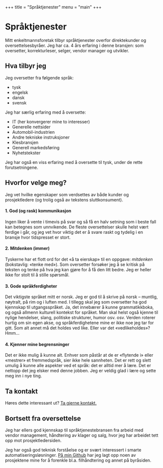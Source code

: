 +++
title = "Språktjenester"
menu = "main"
+++

# Språktjenester
Mitt enkeltmannsforetak tilbyr språktjenester overfor direktekunder og oversettelsesbyråer. Jeg har ca. 4 års erfaring i denne bransjen: som oversetter, korrekturleser, selger, vendor manager og utvikler.

## Hva tilbyr jeg
Jeg oversetter fra følgende språk:
* tysk
* engelsk
* dansk
* svensk

Jeg har særlig erfaring med å oversette:
* IT (her konvergerer mine to interesser)
* Generelle nettsider
* Automobil-industrien
* Andre tekniske instruksjoner
* Klesbransjen
* Generell markedsføring
* Nyhetstekster

Jeg har også en viss erfaring med å oversette til tysk, under de rette forutsetningene.

## Hvorfor velge meg?
 Jeg vet hvilke egenskaper som verdsettes av både kunder og prosjektledere (og trolig også av tekstens sluttkonsument).


#### 1. God (og rask) kommunikasjon
Ingen liker å vente i timevis på svar og så få en halv setning som i beste fall kan betegnes som unnvikende. 
De fleste oversettelser skulle helst vært ferdige i går, og jeg vet hvor viktig det er å svare raskt og tydelig i en bransje hvor tidspresset er stort. 

#### 2. Mitdenken (immer)
Tyskerne har et flott ord for det «å ta eierskap» til en oppgave: *mitdenken* (bokstavlig: «tenke med»). 
Som oversetter forsøker jeg å se kritisk på teksten og tenke på hva jeg kan gjøre for å få den litt bedre. Jeg er heller ikke for stolt til å stille spørsmål.

#### 3. Gode språkferdigheter
Det viktigste språket mitt er norsk. Jeg er god til å skrive på norsk – muntlig, nøytralt, på rim og i luften med. I tillegg skal jeg som oversetter ha god kjennskap til utgangsspråket. Ja, det innebærer å kunne grammatikkboka, og også allmenn kulturell kontekst for språket. Man skal helst også kjenne til nylige hendelser, slang, politiske strukturer, humor osv. osv. Verden roterer hurtig om sin egen akse, og språkferdighetene mine er ikke noe jeg tar for gitt. Som alt annet må det holdes ved like. Eller var det «vedlikeholdes»? Hmm…

#### 4. Kjenner mine begrensninger
Det er ikke mulig å kunne alt. 
Enhver som påstår at de er «flytende i» eller «mestrer» et fremmedspråk, sier ikke hele sannheten.
Det er rett og slett umulig å kunne alle aspekter ved et språk: det er alltid mer å lære.
Det er nettopp det jeg elsker med denne jobben. 
Jeg er veldig glad i lære og sette meg inn i nye ting.

## Ta kontakt
Høres dette interessant ut? [Ta gjerne kontakt.](/kontakt/)


## Bortsett fra oversettelse
Jeg har ellers god kjennskap til språktjenestebransen fra arbeid med vendor management, håndtering av klager og salg, hvor jeg har arbeidet tett opp mot prosjektledersiden.

Jeg har også god teknisk forståelse og er svært interessert i smarte automatiseringsløsninger. [På min Github](https://github.com/Oleham) har jeg lagt opp noen av prosjektene mine for å forenkle bl.a. filhåndtering og annet på byråsiden. 
